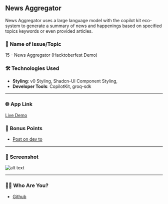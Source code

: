 ## **News Aggregator**
News Aggregator uses a large language model with the copilot kit eco-system to generate a summary of news and happenings based on specified topics keywords or even provided articles.
### 📝 **Name of Issue/Topic**

 15 - News Aggregator (Hacktoberfest Demo)

### 🛠️ **Technologies Used**

- **Styling**: v0 Styling, Shadcn-UI Component Styling, 
- **Developer Tools**: CopilotKit, groq-sdk



---

### 🌐 **App Link**

[Live Demo](https://copilot-news.vercel.app/)


### 🎯 **Bonus Points**

- [Post on dev to](https://dev.to/priyanshudas01/building-an-ai-powered-news-search-dashboard-with-copilotkit-2gna)

---

### 📸 **Screenshot**


![alt text](image.png)

---

### 🙋‍♂️ **Who Are You?**

- [Github](https://github.com/PriyanshuDas01)

